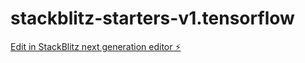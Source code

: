 # stackblitz-starters-v1.tensorflow

[Edit in StackBlitz next generation editor ⚡️](https://stackblitz.com/~/github.com/ltbongo/stackblitz-starters-v1.tensorflow)